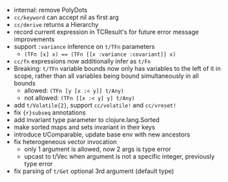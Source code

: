 - internal: remove PolyDots
- `cc/keyword` can accept nil as first arg
- `cc/derive` returns a Hierarchy
- record current expression in TCResult's for future error message improvements
- support `:variance` inference on `t/TFn` parameters
  - `(TFn [x] x) == (TFn [[x :variance :covariant]] x)`
- `cc/fn` expressions now additionally infer as `t/Fn`
- Breaking: `t/TFn` variable bounds now only has variables to the left of it in scope, rather
  than all variables being bound simultaneously in all bounds
  - allowed: `(TFn [y [x :< y]] t/Any)`
  - not allowed: `(TFn [[x :< y] y] t/Any)`
- add `t/Volatile{2}`, support `cc/volatile!` and `cc/vreset!`
- fix `{r}subseq` annotations
- add invariant type parameter to clojure.lang.Sorted
- make sorted maps and sets invariant in their keys
- introduce t/Comparable, update base env with new ancestors
- fix heterogeneous vector invocation
  - only 1 argument is allowed, now 2 args is type error
  - upcast to t/Vec when argument is not a specific integer, previously type error
- fix parsing of `t/Get` optional 3rd argument (default type)
